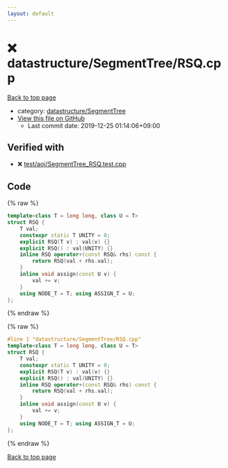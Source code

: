 ```yaml
---
layout: default
---
```


<!-- mathjax config similar to math.stackexchange -->
<script type="text/javascript" async
  src="https://cdnjs.cloudflare.com/ajax/libs/mathjax/2.7.5/MathJax.js?config=TeX-MML-AM_CHTML">
</script>
<script type="text/x-mathjax-config">
  MathJax.Hub.Config({
    TeX: { equationNumbers: { autoNumber: "AMS" }},
    tex2jax: {
      inlineMath: [ ['$','$'] ],
      processEscapes: true
    },
    "HTML-CSS": { matchFontHeight: false },
    displayAlign: "left",
    displayIndent: "2em"
  });
</script>

<script type="text/javascript" src="https://cdnjs.cloudflare.com/ajax/libs/jquery/3.4.1/jquery.min.js"></script>
<script src="https://cdn.jsdelivr.net/npm/jquery-balloon-js@1.1.2/jquery.balloon.min.js" integrity="sha256-ZEYs9VrgAeNuPvs15E39OsyOJaIkXEEt10fzxJ20+2I=" crossorigin="anonymous"></script>
<script type="text/javascript" src="../../../assets/js/copy-button.js"></script>
<link rel="stylesheet" href="../../../assets/css/copy-button.css" />


# :x: datastructure/SegmentTree/RSQ.cpp

<a href="../../../index.html">Back to top page</a>

* category: <a href="../../../index.html#cbada5aa9c548d7605cff951f3e28eda">datastructure/SegmentTree</a>
* <a href="{{ site.github.repository_url }}/blob/master/datastructure/SegmentTree/RSQ.cpp">View this file on GitHub</a>
    - Last commit date: 2019-12-25 01:14:06+09:00




## Verified with

* :x: <a href="../../../verify/test/aoj/SegmentTree_RSQ.test.cpp.html">test/aoj/SegmentTree_RSQ.test.cpp</a>


## Code

<a id="unbundled"></a>
{% raw %}
```cpp
template<class T = long long, class U = T>
struct RSQ {
	T val;
	constexpr static T UNITY = 0;
	explicit RSQ(T v) : val(v) {}
	explicit RSQ() : val(UNITY) {}
	inline RSQ operator+(const RSQ& rhs) const {
		return RSQ(val + rhs.val);
	}
	inline void assign(const U v) {
		val += v;
	}
	using NODE_T = T; using ASSIGN_T = U;
};
```
{% endraw %}

<a id="bundled"></a>
{% raw %}
```cpp
#line 1 "datastructure/SegmentTree/RSQ.cpp"
template<class T = long long, class U = T>
struct RSQ {
	T val;
	constexpr static T UNITY = 0;
	explicit RSQ(T v) : val(v) {}
	explicit RSQ() : val(UNITY) {}
	inline RSQ operator+(const RSQ& rhs) const {
		return RSQ(val + rhs.val);
	}
	inline void assign(const U v) {
		val += v;
	}
	using NODE_T = T; using ASSIGN_T = U;
};
```
{% endraw %}

<a href="../../../index.html">Back to top page</a>

